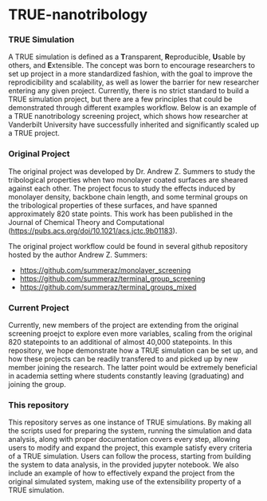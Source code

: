 # TRUE-nanotribology

### TRUE Simulation
A TRUE simulation is defined as a **T**ransparent, **R**eproducible, **U**sable by others, and **E**xtensible. The concept was born to encourage researchers to set up project in a more standardized fashion, with the goal to improve the reprodicibility and scalability, as well as lower the barrier for new researcher entering any given project. Currently, there is no strict standard to build a TRUE simulation project, but there are a few principles that could be demonstrated through different examples workflow. Below is an example of a TRUE nanotribology screening project, which shows how researcher at Vanderbilt University have successfully inherited and significantly scaled up a TRUE project. 

### Original Project
The original project was developed by Dr. Andrew Z. Summers to study the tribological properties when two monolayer coated surfaces are sheared against each other. The project focus to study the effects induced by monolayer density, backbone chain length, and some terminal groups on the tribological properties of these surfaces, and have spanned approximately 820 state points.
This work has been published in the Journal of Chemical Theory and Computational (https://pubs.acs.org/doi/10.1021/acs.jctc.9b01183).

The original project workflow could be found in several github repository hosted by the author Andrew Z. Summers:
- https://github.com/summeraz/monolayer_screening
- https://github.com/summeraz/terminal_group_screening
- https://github.com/summeraz/terminal_groups_mixed

### Current Project
Currently, new members of the project are extending from the original screening proejct to explore even more variables, scaling from the original 820 statepoints to an additional of almost 40,000 statepoints. In this repository, we hope demonstrate how a TRUE simulation can be set up, and how these projects can be readily transfered to and picked up by new member joining the research. The latter point would be extremely beneficial in academia setting where students constantly leaving (graduating) and joining the group.

### This repository
This repository serves as one instance of TRUE simulations. By making all the scripts used for preparing the system, running the simulation and data analysis, along with proper documentation covers every step, allowing users to modify and expand the project, this example satisfy every criteria of a TRUE simulation. Users can follow the process, starting from building the system to data analysis, in the provided jupyter notebook. We also include an example of how to effectively expand the project from the original simulated system, making use of the extensibility property of a TRUE simulation. 
